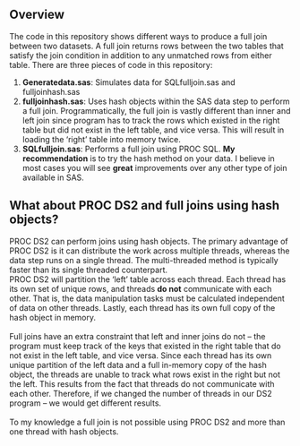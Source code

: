 ## Overview
The code in this repository shows different ways to produce a full join between two datasets.  A full join returns rows between the two tables that satisfy the join condition in addition to any unmatched rows from either table.  There are three pieces of code in this repository:</br>  
1) <b>Generatedata.sas</b>: Simulates data  for SQLfulljoin.sas and fulljoinhash.sas  </br>
2) <b>fulljoinhash.sas</b>: Uses hash objects within the SAS data step to perform a full join.  Programmatically, the full join is vastly different than inner and left join since program has to track the rows which existed in the right table but did not exist in the left table, and vice versa. This will result in loading the ‘right’ table into memory twice.</br>
3) <b>SQLfulljoin.sas</b>:  Performs a full join using PROC SQL.
<b>My recommendation</b> is to try the hash method on your data.  I believe in most cases you will see <b>great</b> improvements over any other type of join available in SAS.  
## What about PROC DS2 and full joins using hash objects?
PROC DS2 can perform joins using hash objects.  The primary advantage of PROC DS2 is it can distribute the work across multiple threads, whereas the data step runs on a single thread.  The multi-threaded method is typically faster than its single threaded counterpart.</br>
PROC DS2 will partition the ‘left’ table across each thread. Each thread has its own set of unique rows, and threads <b>do not</b> communicate with each other.  That is, the data manipulation tasks must be calculated independent of data on other threads.  Lastly, each thread has its own full copy of the hash object in memory.</br>  
Full joins have an extra constraint that left and inner joins do not – the program must keep track of the keys that existed in the right table that do not exist in the left table, and vice versa.  Since each thread has its own unique partition of the left data and a full in-memory copy of the hash object, the threads are unable to track what rows exist in the right but not the left.  This results from the fact that threads do not communicate with each other.  Therefore, if we changed the number of threads in our DS2 program – we would get different results.</br>  
To my knowledge a full join is not possible using PROC DS2 and more than one thread with hash objects.

